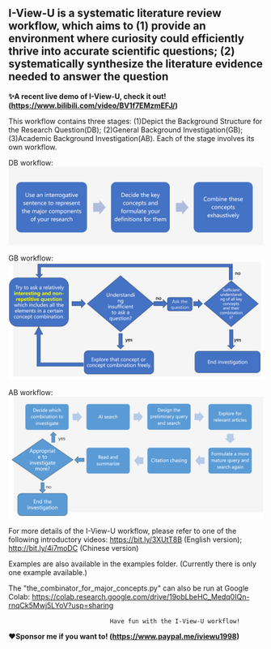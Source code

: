 ## **I-View-U is a systematic literature review workflow, which aims to (1) provide an environment where curiosity could efficiently thrive into accurate scientific questions; (2) systematically synthesize the literature evidence needed to answer the question**

**✨A recent live demo of I-View-U, check it out!(https://www.bilibili.com/video/BV1f7EMzmEFJ/)**

This workflow contains three stages: (1)Depict the Background Structure for the Research Question(DB);
(2)General Background Investigation(GB);
(3)Academic Background Investigation(AB). Each of the stage involves its own workflow.

DB workflow:
![alt text](image-1.png)




GB workflow:
![alt text](image-2.png)




AB workflow:
![alt text](image-3.png)




For more details of the I-View-U workflow, please refer to one of the following introductory videos:
https://bit.ly/3XUtT8B (English version); http://bit.ly/4i7moDC (Chinese version)

Examples are also available in the examples folder. (Currently there is only one example available.)

The "the_combinator_for_major_concepts.py" can also be run at Google Colab:
https://colab.research.google.com/drive/19obLbeHC_Medq0IQn-rnqCk5Mwj5LYoV?usp=sharing


                                Have fun with the I-View-U workflow!

**♥Sponsor me if you want to! (https://www.paypal.me/iviewu1998)**